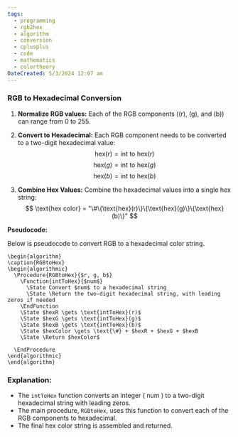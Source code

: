 ```yaml
---
tags:
  - programming
  - rgb2hex
  - algorithm
  - conversion
  - cplusplus
  - code
  - mathematics
  - colortheory
DateCreated: 5/3/2024 12:07 am
---
```

### RGB to Hexadecimal Conversion

1. **Normalize RGB values:**
   Each of the RGB components (\(r\), \(g\), and \(b\)) can range from 0 to 255.

2. **Convert to Hexadecimal:**
   Each RGB component needs to be converted to a two-digit hexadecimal value:
$$
   \text{hex}(r) = \text{int to hex}(r)
$$
$$
   \text{hex}(g) = \text{int to hex}(g)
$$
$$
   \text{hex}(b) = \text{int to hex}(b)
$$

3. **Combine Hex Values:**
   Combine the hexadecimal values into a single hex string:
$$
   \text{hex color} = "\#\{\text{hex}(r)\}\{\text{hex}(g)\}\{\text{hex}(b)\}"
$$

**Pseudocode:**

Below is pseudocode to convert RGB to a hexadecimal color string.

```pseudo
\begin{algorithm}
\caption{RGBtoHex}
\begin{algorithmic}
  \Procedure{RGBtoHex}{$r, g, b$}
    \Function{intToHex}{$num$}
      \State Convert $num$ to a hexadecimal string
      \State \Return the two-digit hexadecimal string, with leading zeros if needed
    \EndFunction
    \State $hexR \gets \text{intToHex}(r)$
    \State $hexG \gets \text{intToHex}(g)$
    \State $hexB \gets \text{intToHex}(b)$
    \State $hexColor \gets \text{\#} + $hexR + $hexG + $hexB
    \State \Return $hexColor$
   
  \EndProcedure
\end{algorithmic}
\end{algorithm}
```

### Explanation:
- The `intToHex` function converts an integer \( num \) to a two-digit hexadecimal string with leading zeros.
- The main procedure, `RGBtoHex`, uses this function to convert each of the RGB components to hexadecimal.
- The final hex color string is assembled and returned.

